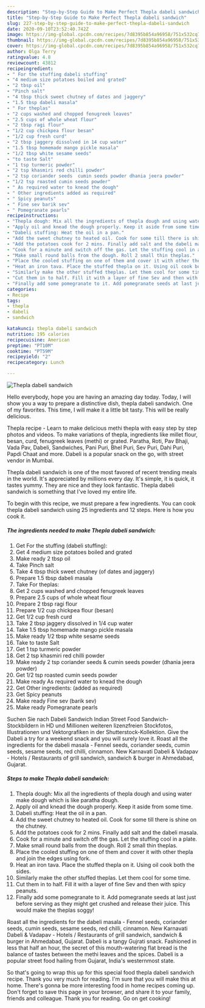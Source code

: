 ```yaml
---
description: "Step-by-Step Guide to Make Perfect Thepla dabeli sandwich"
title: "Step-by-Step Guide to Make Perfect Thepla dabeli sandwich"
slug: 227-step-by-step-guide-to-make-perfect-thepla-dabeli-sandwich
date: 2020-09-10T23:52:40.742Z
image: https://img-global.cpcdn.com/recipes/7d8395b854a96958/751x532cq70/thepla-dabeli-sandwich-recipe-main-photo.jpg
thumbnail: https://img-global.cpcdn.com/recipes/7d8395b854a96958/751x532cq70/thepla-dabeli-sandwich-recipe-main-photo.jpg
cover: https://img-global.cpcdn.com/recipes/7d8395b854a96958/751x532cq70/thepla-dabeli-sandwich-recipe-main-photo.jpg
author: Olga Terry
ratingvalue: 4.8
reviewcount: 43812
recipeingredient:
- " For the stuffing dabeli stuffing"
- "4 medium size potatoes boiled and grated"
- "2 tbsp oil"
- "Pinch salt"
- "4 tbsp thick sweet chutney of dates and jaggery"
- "1.5 tbsp dabeli masala"
- " For theplas"
- "2 cups washed and chopped fenugreek leaves"
- "2.5 cups of whole wheat flour"
- "2 tbsp ragi flour"
- "1/2 cup chickpea flour besan"
- "1/2 cup fresh curd"
- "2 tbsp jaggery dissolved in 14 cup water"
- "1.5 tbsp homemade mango pickle masala"
- "1/2 tbsp white sesame seeds"
- "to taste Salt"
- "1 tsp turmeric powder"
- "2 tsp khasmiri red chilli powder"
- "2 tsp coriander seeds  cumin seeds powder dhania jeera powder"
- "1/2 tsp roasted cumin seeds powder"
- " As required water to knead the dough"
- " Other ingredients added as required"
- " Spicy peanuts"
- " Fine sev barik sev"
- " Pomegranate pearls"
recipeinstructions:
- "Thepla dough: Mix all the ingredients of thepla dough and using water make dough which is like paratha dough."
- "Apply oil and knead the dough properly. Keep it aside from some time."
- "Dabeli stuffing: Heat the oil in a pan."
- "Add the sweet chutney to heated oil. Cook for some till there is shine on the chutney."
- "Add the potatoes cook for 2 mins. Finally add salt and the dabeli masala."
- "Cook for a minute and switch off the gas. Let the stuffing cool in a plate."
- "Make small round balls from the dough. Roll 2 small thin theplas."
- "Place the cooled stuffing on one of them and cover it with other thepla and join the edges using fork."
- "Heat an iron tava. Place the stuffed thepla on it. Using oil cook both the sides."
- "Similarly make the other stuffed theplas. Let them cool for some time."
- "Cut them in to half. Fill it with a layer of fine Sev and then with spicy peanuts."
- "Finally add some pomegranate to it. Add pomegranate seeds at last just before serving as they might get crushed and release their juice. This would make the theplas soggy!"
categories:
- Recipe
tags:
- thepla
- dabeli
- sandwich

katakunci: thepla dabeli sandwich 
nutrition: 195 calories
recipecuisine: American
preptime: "PT10M"
cooktime: "PT59M"
recipeyield: "2"
recipecategory: Lunch

---
```



![Thepla dabeli sandwich](https://img-global.cpcdn.com/recipes/7d8395b854a96958/751x532cq70/thepla-dabeli-sandwich-recipe-main-photo.jpg)

Hello everybody, hope you are having an amazing day today. Today, I will show you a way to prepare a distinctive dish, thepla dabeli sandwich. One of my favorites. This time, I will make it a little bit tasty. This will be really delicious.

Thepla recipe - Learn to make delicious methi thepla with easy step by step photos and videos. To make variations of thepla, ingredients like millet flour, besan, curd, fenugreek leaves (methi) or grated. Paratha, Roti, Pav Bhaji, Vada Pav, Dabeli, Sandwiches, Pani Puri, Bhel Puri, Sev Puri, Dahi Puri, Papdi Chaat and more. Dabeli is a popular snack on the go, with street vendor in Mumbai.

Thepla dabeli sandwich is one of the most favored of recent trending meals in the world. It's appreciated by millions every day. It's simple, it is quick, it tastes yummy. They are nice and they look fantastic. Thepla dabeli sandwich is something that I've loved my entire life.


To begin with this recipe, we must prepare a few ingredients. You can cook thepla dabeli sandwich using 25 ingredients and 12 steps. Here is how you cook it.

<!--inarticleads1-->

##### The ingredients needed to make Thepla dabeli sandwich:

1. Get  For the stuffing (dabeli stuffing):
1. Get 4 medium size potatoes boiled and grated
1. Make ready 2 tbsp oil
1. Take Pinch salt
1. Take 4 tbsp thick sweet chutney (of dates and jaggery)
1. Prepare 1.5 tbsp dabeli masala
1. Take  For theplas:
1. Get 2 cups washed and chopped fenugreek leaves
1. Prepare 2.5 cups of whole wheat flour
1. Prepare 2 tbsp ragi flour
1. Prepare 1/2 cup chickpea flour (besan)
1. Get 1/2 cup fresh curd
1. Take 2 tbsp jaggery dissolved in 1/4 cup water
1. Take 1.5 tbsp homemade mango pickle masala
1. Make ready 1/2 tbsp white sesame seeds
1. Take to taste Salt
1. Get 1 tsp turmeric powder
1. Get 2 tsp khasmiri red chilli powder
1. Make ready 2 tsp coriander seeds &amp; cumin seeds powder (dhania jeera powder)
1. Get 1/2 tsp roasted cumin seeds powder
1. Make ready  As required water to knead the dough
1. Get  Other ingredients: (added as required)
1. Get  Spicy peanuts
1. Make ready  Fine sev (barik sev)
1. Make ready  Pomegranate pearls


Suchen Sie nach Dabeli Sandwich Indian Street Food Sandwich-Stockbildern in HD und Millionen weiteren lizenzfreien Stockfotos, Illustrationen und Vektorgrafiken in der Shutterstock-Kollektion. Give the Dabeli a try for a weekend snack and you will surely love it. Roast all the ingredients for the dabeli masala - Fennel seeds, coriander seeds, cumin seeds, sesame seeds, red chilli, cinnamon. New Karnavati Dabeli &amp; Vadapav - Hotels / Restaurants of grill sandwich, sandwich &amp; burger in Ahmedabad, Gujarat. 

<!--inarticleads2-->

##### Steps to make Thepla dabeli sandwich:

1. Thepla dough: Mix all the ingredients of thepla dough and using water make dough which is like paratha dough.
1. Apply oil and knead the dough properly. Keep it aside from some time.
1. Dabeli stuffing: Heat the oil in a pan.
1. Add the sweet chutney to heated oil. Cook for some till there is shine on the chutney.
1. Add the potatoes cook for 2 mins. Finally add salt and the dabeli masala.
1. Cook for a minute and switch off the gas. Let the stuffing cool in a plate.
1. Make small round balls from the dough. Roll 2 small thin theplas.
1. Place the cooled stuffing on one of them and cover it with other thepla and join the edges using fork.
1. Heat an iron tava. Place the stuffed thepla on it. Using oil cook both the sides.
1. Similarly make the other stuffed theplas. Let them cool for some time.
1. Cut them in to half. Fill it with a layer of fine Sev and then with spicy peanuts.
1. Finally add some pomegranate to it. Add pomegranate seeds at last just before serving as they might get crushed and release their juice. This would make the theplas soggy!


Roast all the ingredients for the dabeli masala - Fennel seeds, coriander seeds, cumin seeds, sesame seeds, red chilli, cinnamon. New Karnavati Dabeli &amp; Vadapav - Hotels / Restaurants of grill sandwich, sandwich &amp; burger in Ahmedabad, Gujarat. Dabeli is a tangy Gujrati snack. Fashioned in less that half an hour, the secret of this mouth-watering flat bread is the balance of tastes between the methi leaves and the spices. Dabeli is a popular street food hailing from Gujarat, India&#39;s westernmost state. 

So that's going to wrap this up for this special food thepla dabeli sandwich recipe. Thank you very much for reading. I'm sure that you will make this at home. There's gonna be more interesting food in home recipes coming up. Don't forget to save this page in your browser, and share it to your family, friends and colleague. Thank you for reading. Go on get cooking!
